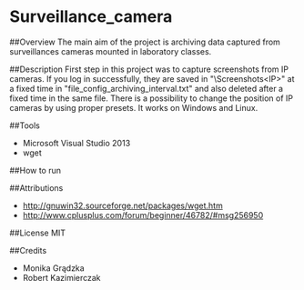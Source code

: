 # Surveillance_camera

##Overview
The main aim of the project is archiving data captured from surveillances cameras mounted in laboratory classes.

##Description
First step in this project was to capture screenshots from IP cameras. If you log in successfully, they are saved in "\Screenshots\<IP>" at a fixed time in "file_config_archiving_interval.txt" and also deleted after a fixed time in the same file. There is a possibility to change the position of IP cameras by using proper presets. It works on Windows and Linux.

##Tools
- Microsoft Visual Studio 2013
- wget

##How to run


##Attributions
- http://gnuwin32.sourceforge.net/packages/wget.htm
- http://www.cplusplus.com/forum/beginner/46782/#msg256950

##License
MIT

##Credits
* Monika Grądzka
* Robert Kazimierczak
